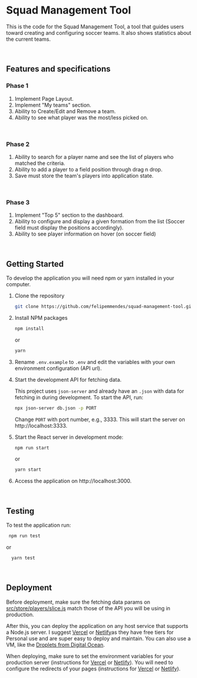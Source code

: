 # Squad Management Tool

This is the code for the Squad Management Tool, a tool that guides users toward creating and configuring soccer teams. It also shows statistics about the current teams.

<br />

## Features and specifications

### Phase 1

1. Implement Page Layout.
2. Implement "My teams" section.
3. Ability to Create/Edit and Remove a team.
4. Ability to see what player was the most/less picked on.

<br />

### Phase 2

1. Ability to search for a player name and see the list of players who matched the criteria.
2. Ability to add a player to a field position through drag n drop.
3. Save must store the team's players into application state.

<br />

### Phase 3

1. Implement "Top 5" section to the dashboard.
2. Ability to configure and display a given formation from the list (Soccer field must display the positions accordingly).
3. Ability to see player information on hover (on soccer field)

<br />

## Getting Started

To develop the application you will need npm or yarn installed in your computer.

1. Clone the repository
   ```sh
   git clone https://github.com/felipemmendes/squad-management-tool.git
   ```
2. Install NPM packages

   ```sh
   npm install
   ```

   or

   ```sh
   yarn
   ```

3. Rename `.env.example` to `.env` and edit the variables with your own environment configuration (API url).

4. Start the development API for fetching data.

   This project uses `json-server` and already have an `.json` with data for fetching in during development.
   To start the API, run:

   ```sh
   npx json-server db.json -p PORT
   ```

   Change `PORT` with port number, e.g., 3333. This will start the server on http://localhost:3333.

5. Start the React server in development mode:

   ```sh
   npm run start
   ```

   or

   ```sh
   yarn start
   ```

6. Access the application on http://localhost:3000.

<br />

## Testing

To test the application run:

```sh
 npm run test
```

or

```sh
  yarn test
```

<br />

## Deployment

Before deployment, make sure the fetching data params on [src/store/players/slice.js](src/store/players/slice.js`) match those of the API you will be using in production.

After this, you can deploy the application on any host service that supports a Node.js server. I suggest [Vercel](https://vercel.com/guides/deploying-react-with-vercel-cra) or [Netlify](https://docs.netlify.com/site-deploys/overview/)as they have free tiers for Personal use and are super easy to deploy and maintain. You can also use a VM, like the [Droplets from Digital Ocean](https://www.digitalocean.com/products/droplets/).

When deploying, make sure to set the environment variables for your production server (instructions for [Vercel](https://vercel.com/docs/environment-variables) or [Netlify](https://docs.netlify.com/configure-builds/environment-variables/#declare-variables)).
You will need to configure the redirects of your pages (instructions for [Vercel](https://vercel.com/docs/configuration?query=redirect#introduction/configuration-reference) or [Netlify](https://docs.netlify.com/routing/redirects/)).
